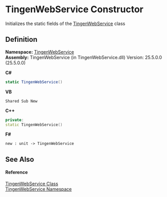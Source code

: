 # TingenWebService Constructor


Initializes the static fields of the <a href="b9974ff2-6494-a384-9c39-7237f2ceed62">TingenWebService</a> class



## Definition
**Namespace:** <a href="0977fdb7-8e05-8e4e-c2b1-40a932a4dfa4">TingenWebService</a>  
**Assembly:** TingenWebService (in TingenWebService.dll) Version: 25.5.0.0 (25.5.0.0)

**C#**
``` C#
static TingenWebService()
```
**VB**
``` VB
Shared Sub New
```
**C++**
``` C++
private:
static TingenWebService()
```
**F#**
``` F#
new : unit -> TingenWebService
```



## See Also


#### Reference
<a href="b9974ff2-6494-a384-9c39-7237f2ceed62">TingenWebService Class</a>  
<a href="0977fdb7-8e05-8e4e-c2b1-40a932a4dfa4">TingenWebService Namespace</a>  
